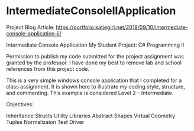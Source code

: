 # IntermediateConsoleIIApplication

Project Blog Article: https://portfolio.katiegirl.net/2018/09/10/intermediate-console-application-ii/

Intermediate Console Application 
My Student Project: C# Programming II

Permission to publish my code submitted for the project assignment was granted by the professor. I have done my best to remove lab and school references from this project code. 

This is a very simple windows console application that I completed for a class assignment. It is shown here to illustrate my coding style, structure, and commenting. This example is considered Level 2 – Intermediate.

Objectives:

Inheritance
Structs
Utility Libraries
Abstract
Shapes
Virtual
Geometry
Tuples
Normalizaion
Test Driver



